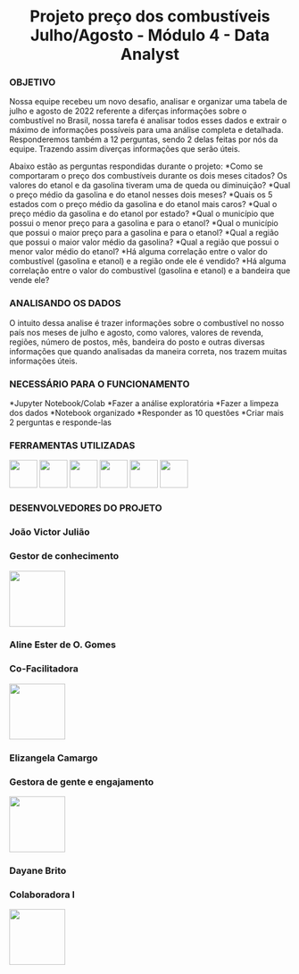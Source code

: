 
# <center>Projeto preço dos combustíveis Julho/Agosto -  Módulo 4 - Data Analyst </center>

### OBJETIVO

Nossa equipe recebeu um novo desafio, analisar e organizar uma tabela de julho e agosto de 2022 referente a diferças informações sobre o combustível no Brasil, nossa tarefa é analisar todos esses dados e extrair o máximo de informações possíveis para uma análise completa e detalhada. Responderemos também a 12 perguntas, sendo 2 delas feitas por nós da equipe. Trazendo assim diverças informações que serão úteis.

Abaixo estão as perguntas respondidas durante o projeto: 
*Como se comportaram o preço dos combustíveis durante os dois meses citados? Os valores do etanol e da gasolina tiveram uma de queda ou diminuição?
*Qual o preço médio da gasolina e do etanol nesses dois meses?
*Quais os 5 estados com o preço médio da gasolina e do etanol mais caros?
*Qual o preço médio da gasolina e do etanol por estado?
*Qual o município que possui o menor preço para a gasolina e para o etanol?
*Qual o município que possui o maior preço para a gasolina e para o etanol?
*Qual a região que possui o maior valor médio da gasolina?
*Qual a região que possui o menor valor médio do etanol?
*Há alguma correlação entre o valor do combustível (gasolina e etanol) e a região onde ele é vendido?
*Há alguma correlação entre o valor do combustível (gasolina e etanol) e a bandeira que vende ele?


### ANALISANDO OS DADOS

O intuito dessa analise é trazer informações sobre o combustível no nosso país nos meses de julho e agosto, como valores, valores de revenda, regiões, número de postos, mês, bandeira do posto e outras diversas informações que quando analisadas da maneira correta, nos trazem muitas informações úteis. 


### NECESSÁRIO PARA O FUNCIONAMENTO 

*Jupyter Notebook/Colab
*Fazer a análise exploratória
*Fazer a limpeza dos dados
*Notebook organizado
*Responder as 10 questões
*Criar mais 2 perguntas e responde-las



### FERRAMENTAS UTILIZADAS

  <img src="https://upload.wikimedia.org/wikipedia/commons/thumb/d/d0/Google_Colaboratory_SVG_Logo.svg/1200px-Google_Colaboratory_SVG_Logo.svg.png" width="50" height="50" /> <img src="https://user-images.githubusercontent.com/40433498/174687676-5d40a2fe-4b62-4fa1-a1fe-20737a1878f8.png" width="50" height="50" /> <img src="https://enotas.com.br/blog/wp-content/uploads/2021/02/GitHub.jpg" width="50" height="50" /> <img src="https://salesdorado.com/wp-content/uploads/2022/07/Trello-Logo.png" width="50" height="50" /> <img src="https://classic.exame.com/wp-content/uploads/2018/10/discord-tecnologia-vip.jpg?quality=70&strip=info&w=720" width="50" height="50" /> <img src="https://t.ctcdn.com.br/63V25kDFoZnMMF2WjQavNUcoawY=/400x400/smart/filters:format(webp)/i618809.png" width="50" height="50" /> 
### DESENVOLVEDORES DO PROJETO

### João Victor Julião
### Gestor de conhecimento
<img src="https://avatars.githubusercontent.com/u/107512421?v=4" width="100" height="100" />
<p align="left">
  
### Aline Ester de O. Gomes
### Co-Facilitadora
<img src="https://avatars.githubusercontent.com/u/105750683?v=4" width="100" height="100" />
<p align="left">
  
### Elizangela Camargo
### Gestora de gente e engajamento
<img src="https://avatars.githubusercontent.com/u/40433498?v=4" width="100" height="100" />
<p align="left">
  
### Dayane Brito
### Colaboradora I
<img src="https://avatars.githubusercontent.com/u/107062500?v=4" width="100" height="100" />
<p align="left">
  
  
